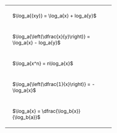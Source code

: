 ---
---

#  
<br>
<style type="text/css">
#T_9b647 th.col_heading {
  text-align: left;
  font-size: 1em;
}
#T_9b647 td {
  text-align: left;
  font-size: 1em;
  padding: 1.5em;
}
#T_9b647_row0_col0, #T_9b647_row1_col0, #T_9b647_row2_col0, #T_9b647_row3_col0, #T_9b647_row4_col0 {
  width: 300px;
  white-space: pre-wrap;
}
</style>
<table id="T_9b647">
  <thead>
  </thead>
  <tbody>
    <tr>
      <td id="T_9b647_row0_col0" class="data row0 col0" >$\log_a{(xy)} = \log_a{x} + log_a{y}$</td>
    </tr>
    <tr>
      <td id="T_9b647_row1_col0" class="data row1 col0" >$\log_a{\left(\dfrac{x}{y}\right)} = \log_a{x} - log_a{y}$</td>
    </tr>
    <tr>
      <td id="T_9b647_row2_col0" class="data row2 col0" >$\log_a{x^n} = n\log_a{x}$</td>
    </tr>
    <tr>
      <td id="T_9b647_row3_col0" class="data row3 col0" >$\log_a{\left(\dfrac{1}{x}\right)} = -\log_a{x}$</td>
    </tr>
    <tr>
      <td id="T_9b647_row4_col0" class="data row4 col0" >$\log_a{x} = \dfrac{\log_b{x}}{\log_b{a}}$</td>
    </tr>
  </tbody>
</table>
